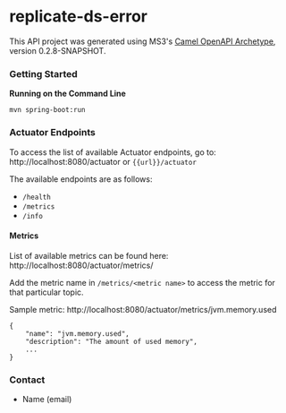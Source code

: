 # replicate-ds-error

This API project was generated using MS3's [Camel OpenAPI Archetype](https://github.com/MS3Inc/camel-archetypes), version 0.2.8-SNAPSHOT.

### Getting Started

**Running on the Command Line**

```
mvn spring-boot:run
```

<!-- 
**Running Locally using IDE**

This project uses Spring profiles, and corresponding replicate-ds-error-<env>.yaml files.

Use the following environment variables: 
   * ```spring.profiles.active=<env>```
   * ```spring.config.name=replicate-ds-error```

**Running on Command Line**

```
mvn spring-boot:run -Dspring-boot.run.profiles=<env> -Dspring-boot.run.arguments="--spring.config.name=replicate-ds-error"
```
-->

### Actuator Endpoints

To access the list of available Actuator endpoints, go to: http://localhost:8080/actuator or `{{url}}/actuator`

The available endpoints are as follows:

* `/health`
* `/metrics`
* `/info`

#### Metrics

List of available metrics can be found here: http://localhost:8080/actuator/metrics/

Add the metric name in `/metrics/<metric name>` to access the metric for that particular topic.

Sample metric: http://localhost:8080/actuator/metrics/jvm.memory.used

```
{
    "name": "jvm.memory.used",
    "description": "The amount of used memory",
    ...
}
```

### Contact

* Name (email)
